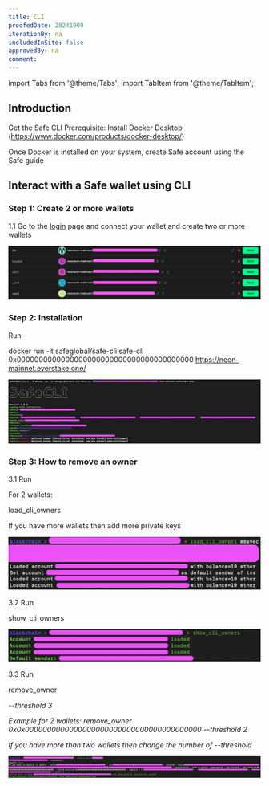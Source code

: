 ```yaml
---
title: CLI
proofedDate: 20241909
iterationBy: na
includedInSite: false
approvedBy: na
comment:
---
```


import Tabs from '@theme/Tabs';
import TabItem from '@theme/TabItem';

## Introduction

Get the Safe CLI
Prerequisite: Install Docker Desktop (https://www.docker.com/products/docker-desktop/)

Once Docker is installed on your system, create Safe account using the Safe guide

## Interact with a Safe wallet using CLI

### Step 1: Create 2 or more wallets

1.1 Go to the [login](https://safe.neonevm.org/welcome) page and connect your wallet and create two or more wallets

<div className='neon-img-width-600' style={{textAlign: 'center'}}>

![](img/cli1.png)

</div>

### Step 2: Installation

Run

docker run -it safeglobal/safe-cli safe-cli 0x0000000000000000000000000000000000000000 https://neon-mainnet.everstake.one/

<div className='neon-img-width-600' style={{textAlign: 'center'}}>

![](img/cli3.png)

</div>

### Step 3: How to remove an owner

3.1 Run

For 2 wallets:

load_cli_owners <private-key1> <private-key2>

If you have more wallets then add more private keys

<div className='neon-img-width-600' style={{textAlign: 'center'}}>

![](img/cli4.png)

</div>

3.2 Run

show_cli_owners

<div className='neon-img-width-600' style={{textAlign: 'center'}}>

![](img/cli5.png)

</div>

3.3 Run

remove_owner <address> --threshold 3

Example for 2 wallets:
remove_owner 0x0x0000000000000000000000000000000000000000 --threshold 2

If you have more than two wallets then change the number of --threshold

<div className='neon-img-width-600' style={{textAlign: 'center'}}>

![](img/cli6.png)

</div>

